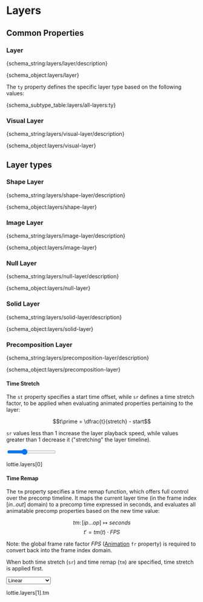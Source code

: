 # Layers

## Common Properties

<h3 id="layer">Layer</h3>

{schema_string:layers/layer/description}

{schema_object:layers/layer}

The `ty` property defines the specific layer type based on the following values:

{schema_subtype_table:layers/all-layers:ty}

<h3 id="visual-layer">Visual Layer</h3>

{schema_string:layers/visual-layer/description}

{schema_object:layers/visual-layer}

## Layer types


<h3 id="shape-layer">Shape Layer</h3>

{schema_string:layers/shape-layer/description}

{schema_object:layers/shape-layer}

<h3 id="image-layer">Image Layer</h3>

{schema_string:layers/image-layer/description}

{schema_object:layers/image-layer}

<h3 id="null-layer">Null Layer</h3>

{schema_string:layers/null-layer/description}

{schema_object:layers/null-layer}

<h3 id="solid-layer">Solid Layer</h3>

{schema_string:layers/solid-layer/description}

{schema_object:layers/solid-layer}

<h3 id="precomposition-layer">Precomposition Layer</h3>

{schema_string:layers/precomposition-layer/description}

{schema_object:layers/precomposition-layer}

<h4 id="precomposition-time-stretch">Time Stretch</h4>

The `st` property specifies a start time offset, while `sr` defines a time stretch factor,
to be applied when evaluating animated properties pertaining to the layer:

$$t\prime = \dfrac{t}{stretch} - start$$

`sr` values less than $1$ increase the layer playback speed, while values greater than $1$
decrease it ("stretching" the layer timeline).

<lottie-playground example="time_stretch.json">
    <title>Example</title>
    <form>
        <input type="range" min="0.5" max="2" value="1" step="0.01" title="Time Stretch"/>
    </form>
    <json>lottie.layers[0]</json>
    <script>
        var layer = lottie.layers[0];
        layer.sr =  Number(data["Time Stretch"]);
    </script>
</lottie-playground>

<h4 id="precomposition-time-remap">Time Remap</h4>

The `tm` property specifies a time remap function, which offers full control over the precomp
timeline.  It maps the current layer time (in the frame index $[in..out]$ domain) to a precomp
time expressed in seconds, and evaluates all animatable precomp properties based on the new
time value:

$$tm \colon \left[ip \ldots op\right] \mapsto seconds$$
$$t\prime = tm(t) \cdot FPS$$

Note: the global frame rate factor $FPS$ ([Animation](composition.md#Animation) `fr` property) is
required to convert back into the frame index domain.

When both time stretch (`sr`) and time remap (`tm`) are specified, time stretch is applied first.


<lottie-playground example="time_remap.json">
    <title>Example</title>
    <form>
        <select title="Time Remap">
            <option value="0">Linear</option>
            <option value="1">Easing 1</option>
            <option value="2">Easing 2</option>
            <option value="3">Easing-Reverse</option>
        </select>
    </form>
    <json>lottie.layers[1].tm</json>
    <script>
        const time_maps = [
            { 'a': 1, k: [
                { 't':   0, 's': [ 0], 'o': { 'x': [0], 'y': [0]}, 'i': { 'x': [1], 'y': [1] }},
                { 't': 600, 's': [10] }
            ]},
            { 'a': 1, k: [
                { 't':   0, 's': [ 0], 'o': { 'x': [0], 'y': [0.5]}, 'i': { 'x': [0.5], 'y': [1] }},
                { 't': 600, 's': [10] }
            ]},
            { 'a': 1, k: [
                { 't':   0, 's': [ 0], 'o': { 'x': [0], 'y': [0.5]}, 'i': { 'x': [1], 'y': [0.5] }},
                { 't': 600, 's': [10] }
            ]},
            { 'a': 1, k: [
                { 't':   0, 's': [ 0], 'o': { 'x': [0.2], 'y': [0]}, 'i': { 'x': [0.8], 'y': [1] }},
                { 't': 300, 's': [ 7], 'o': { 'x': [0.2], 'y': [0]}, 'i': { 'x': [0.8], 'y': [1] }},
                { 't': 600, 's': [ 0] }
            ]},
        ];
        const time_paths = [
            {
                'v': [[-250, 50], [250, -50]],
                'o': [[   0,  0], [  0,   0]],
                'i': [[   0,  0], [  0,   0]],
                'c': false
            }, {
                'v': [[-250,  50], [ 250, -50]],
                'o': [[   0, -50], [   0,   0]],
                'i': [[   0,   0], [-250,   0]],
                'c': false
            }, {
                'v': [[-250,  50], [250, -50]],
                'o': [[   0, -50], [  0,   0]],
                'i': [[   0,   0], [  0,  50]],
                'c': false
            }, {
                'v': [[-250, 50], [   0, -20], [ 250, 50]],
                'o': [[ 100,  0], [ 100,   0], [   0,  0]],
                'i': [[   0,  0], [-100,   0], [-100,  0]],
                'c': false
            },
        ];
        const sample_index = data["Time Remap"];
        const precomp_layer = lottie.layers[1];
        precomp_layer.tm = time_maps[sample_index];
        const time_shape = lottie.layers[0].shapes[1].it[0];
        time_shape.ks.k = time_paths[sample_index];
    </script>
</lottie-playground>

